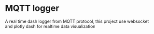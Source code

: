 # MQTT logger
 A real time dash logger from MQTT protocol, this project use websocket and plotly dash for realtime data visualization
